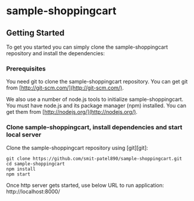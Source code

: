 # sample-shoppingcart

## Getting Started

To get you started you can simply clone the sample-shoppingcart repository and install the dependencies:

### Prerequisites

You need git to clone the sample-shoppingcart repository. You can get git from
[http://git-scm.com/](http://git-scm.com/).

We also use a number of node.js tools to initialize sample-shoppingcart. You must have node.js and
its package manager (npm) installed.  You can get them from [http://nodejs.org/](http://nodejs.org/).

### Clone sample-shoppingcart, install dependencies and start local server

Clone the sample-shoppingcart repository using [git][git]:

```
git clone https://github.com/smit-patel890/sample-shoppingcart.git
cd sample-shoppingcart
npm install
npm start

```
Once http server gets started, use below URL to run application:
http://localhost:8000/

